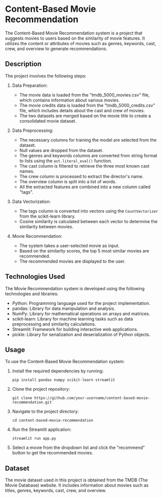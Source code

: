 # Content-Based Movie Recommendation

The Content-Based Movie Recommendation system is a project that suggests movies to users based on the similarity of movie features. It utilizes the content or attributes of movies such as genres, keywords, cast, crew, and overview to generate recommendations.

## Description

The project involves the following steps:

1. Data Preparation:
   - The movie data is loaded from the "tmdb_5000_movies.csv" file, which contains information about various movies.
   - The movie credits data is loaded from the "tmdb_5000_credits.csv" file, which includes details about the cast and crew of movies.
   - The two datasets are merged based on the movie title to create a consolidated movie dataset.

2. Data Preprocessing:
   - The necessary columns for training the model are selected from the dataset.
   - Null values are dropped from the dataset.
   - The genres and keywords columns are converted from string format to lists using the `ast.literal_eval()` function.
   - The cast column is filtered to retrieve the three most known cast names.
   - The crew column is processed to extract the director's name.
   - The overview column is split into a list of words.
   - All the extracted features are combined into a new column called "tags".

3. Data Vectorization:
   - The tags column is converted into vectors using the `CountVectorizer` from the scikit-learn library.
   - Cosine similarity is calculated between each vector to determine the similarity between movies.

4. Movie Recommendation:
   - The system takes a user-selected movie as input.
   - Based on the similarity scores, the top 5 most similar movies are recommended.
   - The recommended movies are displayed to the user.

## Technologies Used

The Movie Recommendation system is developed using the following technologies and libraries:

- Python: Programming language used for the project implementation.
- pandas: Library for data manipulation and analysis.
- NumPy: Library for mathematical operations on arrays and matrices.
- scikit-learn: Library for machine learning tasks such as data preprocessing and similarity calculations.
- Streamlit: Framework for building interactive web applications.
- pickle: Library for serialization and deserialization of Python objects.

## Usage

To use the Content-Based Movie Recommendation system:

1. Install the required dependencies by running:
   ```
   pip install pandas numpy scikit-learn streamlit
   ```

2. Clone the project repository:
   ```
   git clone https://github.com/your-username/content-based-movie-recommendation.git
   ```

3. Navigate to the project directory:
   ```
   cd content-based-movie-recommendation
   ```

4. Run the Streamlit application:
   ```
   streamlit run app.py
   ```
   
5. Select a movie from the dropdown list and click the "recommend" button to get the recommended movies.

## Dataset

The movie dataset used in this project is obtained from the TMDB (The Movie Database) website. It includes information about movies such as titles, genres, keywords, cast, crew, and overview.


